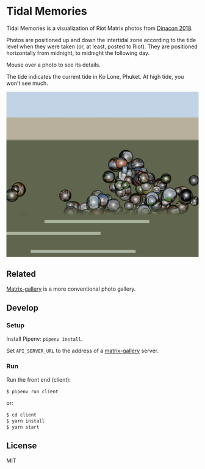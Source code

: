 # Tidal Memories

Tidal Memories is a visualization of Riot Matrix photos from [Dinacon
2018](https://www.dinacon.org).

Photos are positioned up and down the intertidal zone according to the tide
level when they were taken (or, at least, posted to Riot). They are positioned
horizontally from midnight, to midnight the following day.

Mouse over a photo to see its details.

The tide indicates the current tide in Ko Lone, Phuket. At high tide, you won't
see much.

![](./docs/screenshot.png)

## Related

[Matrix-gallery](https://github.com/osteele/matrix-gallery) is a more
conventional photo gallery.

## Develop

### Setup

Install Pipenv: `pipenv install`.

Set `API_SERVER_URL` to the address of a
[matrix-gallery](https://github.com/osteele/matrix-gallery) server.

### Run

Run the front end (client):

```shell
$ pipenv run client
```

or:

```shell
$ cd client
$ yarn install
$ yarn start
```

## License

MIT
